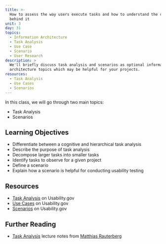 ```yaml
---
title: >-
  How to assess the way users execute tasks and how to understand the context
  behind it
unit: 3
day: 31
topics:
  - Information Architecture
  - Task Analysis
  - Use Case
  - Scenario
  - User Research
description: >
  We'll briefly discuss task analysis and scenarios as optional information
  architecture topics which may be helpful for your projects.
resources:
  - Task Analysis
  - Use Cases
  - Scenarios
---
```


In this class, we will go through two main topics:

- Task Analysis
- Scenarios

Learning Objectives
-------------------

- Differentiate between a cognitive and hierarchical task analysis
- Describe the purpose of task analysis
- Decompose larger tasks into smaller tasks
- Identify tasks to observe for a given project
- Define a scenario
- Explain how a scenario is helpful for conducting usability testing


Resources
---------

- [Task Analysis](https://www.usability.gov/how-to-and-tools/methods/task-analysis.html) on Usability.gov
- [Use Cases](https://www.usability.gov/how-to-and-tools/methods/use-cases.html) on Usability.gov
- [Scenarios](https://www.usability.gov/how-to-and-tools/methods/scenarios.html) on Usability.gov


Further Reading
---------------

- [Task Analysis](http://www.idemployee.id.tue.nl/g.w.m.rauterberg/lecturenotes/UFTtask-analysis.pdf) lecture notes from [Matthias Rauterberg](http://www.idemployee.id.tue.nl/g.w.m.rauterberg/)
